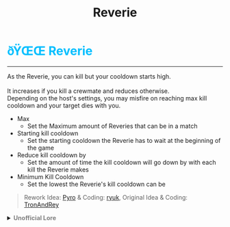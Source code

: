﻿---
lang: en-US
title: Reverie
prev: Retributionist
next: Sheriff
---

# <font color="#00bfff">ðŸŒŒ <b>Reverie</b></font> <Badge text="Killing" type="tip" vertical="middle"/>
---

As the Reverie, you can kill but your cooldown starts high.<br><br>
It increases if you kill a crewmate and reduces otherwise.<br>
Depending on the host's settings, you may misfire on reaching max kill cooldown and your target dies with you.<br>
* Max
  * Set the Maximum amount of Reveries that can be in a match
* Starting kill cooldown
  * Set the starting cooldown the Reverie has to wait at the beginning of the game
* Reduce kill cooldown by
  * Set the amount of time the kill cooldown will go down by with each kill the Reverie makes
* Minimum Kill Cooldown
  * Set the lowest the Reverie's kill cooldown can be

> Rework Idea: [Pyro](#) & Coding: [ryuk](#), Original Idea & Coding: [TronAndRey](#)

<details>
<summary><b><font color=gray>Unofficial Lore</font></b></summary>

Placeholder: This role is a ROLE OH EM GOSH
> Submitted by: Member
</details>

